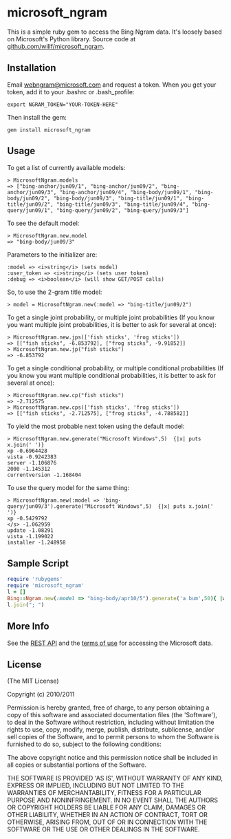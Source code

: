 microsoft_ngram
===============

This is a simple ruby gem to access the Bing Ngram data. It's loosely based on Microsoft's Python library.
Source code at [github.com/willf/microsoft_ngram](http://github.com/willf/microsoft_ngram).

Installation
------------

Email [webngram@microsoft.com](mailto:webngram@microsoft.com?subject=Token%20Request) and request a token.
When you get your token, add it to your .bashrc or .bash_profile:

    export NGRAM_TOKEN="YOUR-TOKEN-HERE"
    
Then install the gem:

    gem install microsoft_ngram

Usage
-----

To get a list of currently available models:
 
    > MicrosoftNgram.models
    => ["bing-anchor/jun09/1", "bing-anchor/jun09/2", "bing-anchor/jun09/3", "bing-anchor/jun09/4", "bing-body/jun09/1", "bing-body/jun09/2", "bing-body/jun09/3", "bing-title/jun09/1", "bing-title/jun09/2", "bing-title/jun09/3", "bing-title/jun09/4", "bing-query/jun09/1", "bing-query/jun09/2", "bing-query/jun09/3"] 
 
To see the default model:

    > MicrosoftNgram.new.model            
    => "bing-body/jun09/3" 

Parameters to the initializer are:

    :model => <i>string</i> (sets model)
    :user_token => <i>string</i> (sets user token)
    :debug => <i>boolean</i> (will show GET/POST calls)
 
So, to use the 2-gram title model:

    > model = MicrosoftNgram.new(:model => "bing-title/jun09/2")

To get a single joint probability, or multiple joint probabilities (If
you know you want multiple joint probabilities, it is better to ask
for several at once):

    > MicrosoftNgram.new.jps(['fish sticks', 'frog sticks'])
    => [["fish sticks", -6.853792], ["frog sticks", -9.91852]] 
    > MicrosoftNgram.new.jp("fish sticks")
    => -6.853792 

To get a single conditional probability, or multiple conditional probabilities (If you know you want multiple conditional probabilities, it is better to ask for several at once):

    > MicrosoftNgram.new.cp("fish sticks")
    => -2.712575 
    > MicrosoftNgram.new.cps(['fish sticks', 'frog sticks'])
    => [["fish sticks", -2.712575], ["frog sticks", -4.788582]] 

To yield the most probable next token using the default model:

    > MicrosoftNgram.new.generate("Microsoft Windows",5)  {|x| puts x.join(' ')}
    xp -0.6964428
    vista -0.9242383
    server -1.106876
    2000 -1.145312
    currentversion -1.168404

To use the query model for the same thing:

    > MicrosoftNgram.new(:model => 'bing-query/jun09/3').generate("Microsoft Windows",5)  {|x| puts x.join(' ')}
    xp -0.5429792
    </s> -1.062959
    update -1.08291
    vista -1.199022
    installer -1.248958
    
Sample Script
-------------

```ruby
require 'rubygems'
require 'microsoft_ngram'
l = []
Bing::Ngram.new(:model => "bing-body/apr10/5").generate('a bum',50){ |w,_| l << w }
l.join("; ")
```

More Info
---------

See the [REST API](http://web-ngram.research.microsoft.com/info/rest.html) and the 
[terms of use](http://web-ngram.research.microsoft.com/info/TermsOfUse.htm) for accessing the Microsoft data.

License
-------

(The MIT License)

Copyright (c) 2010/2011

Permission is hereby granted, free of charge, to any person obtaining
a copy of this software and associated documentation files (the
'Software'), to deal in the Software without restriction, including
without limitation the rights to use, copy, modify, merge, publish,
distribute, sublicense, and/or sell copies of the Software, and to
permit persons to whom the Software is furnished to do so, subject to
the following conditions:

The above copyright notice and this permission notice shall be
included in all copies or substantial portions of the Software.

THE SOFTWARE IS PROVIDED 'AS IS', WITHOUT WARRANTY OF ANY KIND,
EXPRESS OR IMPLIED, INCLUDING BUT NOT LIMITED TO THE WARRANTIES OF
MERCHANTABILITY, FITNESS FOR A PARTICULAR PURPOSE AND NONINFRINGEMENT.
IN NO EVENT SHALL THE AUTHORS OR COPYRIGHT HOLDERS BE LIABLE FOR ANY
CLAIM, DAMAGES OR OTHER LIABILITY, WHETHER IN AN ACTION OF CONTRACT,
TORT OR OTHERWISE, ARISING FROM, OUT OF OR IN CONNECTION WITH THE
SOFTWARE OR THE USE OR OTHER DEALINGS IN THE SOFTWARE.
